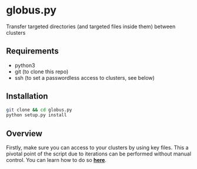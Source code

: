 # globus.py

Transfer targeted directories (and targeted files inside them) between clusters

## Requirements
* python3
* git (to clone this repo) 
* ssh (to set a passwordless access to clusters, see below)

## Installation

```bash
git clone && cd globus.py
python setup.py install
```

## Overview

Firstly, make sure you can access to your clusters by using key files. This a pivotal point of the script due to iterations can be performed without manual control. You can learn how to do so [**here**](setPasswordlessAccess.md).




